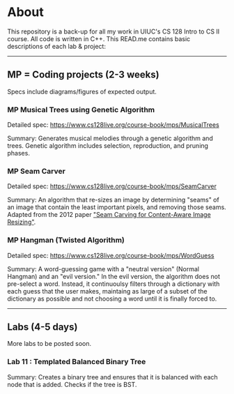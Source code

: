 # About

This repository is a back-up for all my work in UIUC's CS 128 Intro to CS II course. All code is written in C++. This READ.me contains basic descriptions of each lab & project: 

--------------------------------------------------------------------------------------------------------------------------------------------------------------------------------------------------------


##  MP = Coding projects (2-3 weeks) 
Specs include diagrams/figures of expected output.

### MP Musical Trees using Genetic Algorithm
Detailed spec: https://www.cs128live.org/course-book/mps/MusicalTrees

Summary: Generates musical melodies through a genetic algorithm and trees. Genetic algorithm includes selection, reproduction, and pruning phases. 

### MP Seam Carver
Detailed spec: https://www.cs128live.org/course-book/mps/SeamCarver

Summary: An algorithm that re-sizes an image by determining "seams" of an image that contain the least important pixels, and removing those seams. Adapted from the 2012 paper ["Seam Carving for Content-Aware Image Resizing"](https://perso.crans.org/frenoy/matlab2012/seamcarving.pdf). 

### MP Hangman (Twisted Algorithm)
Detailed spec: https://www.cs128live.org/course-book/mps/WordGuess

Summary: A word-guessing game with a "neutral version" (Normal Hangman) and an "evil version." In the evil version, the algorithm does not pre-select a word. Instead, it continuoulsy filters through a dictionary with each guess that the user makes, maintaing as large of a subset of the dictionary as possible and not choosing a word until it is finally forced to. 

--------------------------------------------------------------------------------------------------------------------------------------------------------------------------------------------------------

## Labs (4-5 days) 
More labs to be posted soon. 

### Lab 11 : Templated Balanced Binary Tree 
Summary: Creates a binary tree and ensures that it is balanced with each node that is added. Checks if the tree is BST. 


